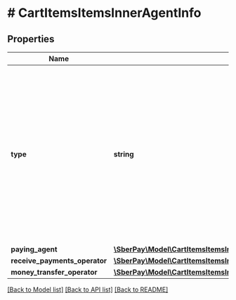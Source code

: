 # # CartItemsItemsInnerAgentInfo

## Properties

Name | Type | Description | Notes
------------ | ------------- | ------------- | -------------
**type** | **string** | __Тег ФФД 1222.__ Тип агента. Может принимать следующие значения:   * &#x60;bank_paying_agent&#x60; - Банковский платежный агент;   * &#x60;bank_paying_subagent&#x60; - Банковский платежный субагент;   * &#x60;paying_agent&#x60; - Платежный агент;   * &#x60;paying_subagent&#x60; - Платежный субагент;   * &#x60;attorney&#x60; - Поверенный;   * &#x60;commission_agent&#x60; - Комиссионер;   * &#x60;another&#x60; - Прочие типы агентов. |
**paying_agent** | [**\SberPay\Model\CartItemsItemsInnerAgentInfoPayingAgent**](CartItemsItemsInnerAgentInfoPayingAgent.md) |  | [optional]
**receive_payments_operator** | [**\SberPay\Model\CartItemsItemsInnerAgentInfoReceivePaymentsOperator**](CartItemsItemsInnerAgentInfoReceivePaymentsOperator.md) |  | [optional]
**money_transfer_operator** | [**\SberPay\Model\CartItemsItemsInnerAgentInfoMoneyTransferOperator**](CartItemsItemsInnerAgentInfoMoneyTransferOperator.md) |  | [optional]

[[Back to Model list]](../../README.md#models) [[Back to API list]](../../README.md#endpoints) [[Back to README]](../../README.md)
